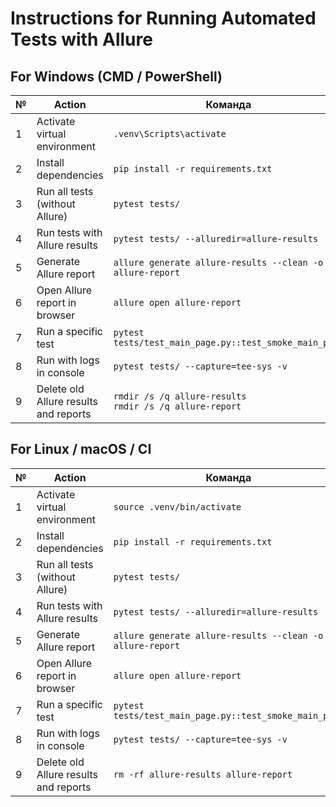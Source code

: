 # Instructions for Running Automated Tests with Allure

## For Windows (CMD / PowerShell)

| №  | Action                                  | Команда                                                             |
|----|-------------------------------------------|---------------------------------------------------------------------|
| 1  | Activate virtual environment        | `.venv\Scripts\activate`                                            |
| 2  | Install dependencies                    | `pip install -r requirements.txt`                                   |
| 3  | Run all tests (without Allure)          | `pytest tests/`                                                     |
| 4  | Run tests with Allure results     | `pytest tests/ --alluredir=allure-results`                          |
| 5  | Generate Allure report                | `allure generate allure-results --clean -o allure-report`           |
| 6  | Open Allure report in browser           | `allure open allure-report`                                         |
| 7  | Run a specific test            | `pytest tests/test_main_page.py::test_smoke_main_page`              |
| 8  | Run with logs in console                 | `pytest tests/ --capture=tee-sys -v`                                |
| 9  | Delete old Allure results and reports | `rmdir /s /q allure-results`<br>`rmdir /s /q allure-report`         |


## For Linux / macOS / CI

| №  | Action                                  | Команда                                                             |
|----|-------------------------------------------|---------------------------------------------------------------------|
| 1  | Activate virtual environment        | `source .venv/bin/activate`                                         |
| 2  | Install dependencies                    | `pip install -r requirements.txt`                                   |
| 3  | Run all tests (without Allure)          | `pytest tests/`                                                     |
| 4  | Run tests with Allure results     | `pytest tests/ --alluredir=allure-results`                          |
| 5  | Generate Allure report                | `allure generate allure-results --clean -o allure-report`           |
| 6  | Open Allure report in browser           | `allure open allure-report`                                         |
| 7  | Run a specific test            | `pytest tests/test_main_page.py::test_smoke_main_page`              |
| 8  | Run with logs in console                 | `pytest tests/ --capture=tee-sys -v`                                |
| 9  | Delete old Allure results and reports | `rm -rf allure-results allure-report`                               |

